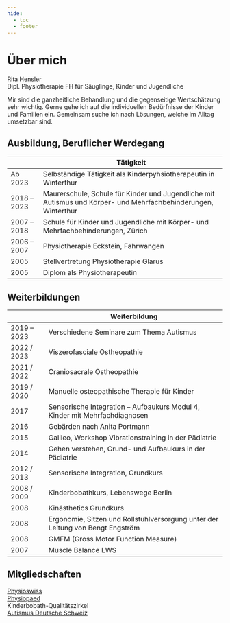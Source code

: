 ```yaml
---
hide:
  - toc
  - footer
---
```



# Über mich 

Rita Hensler<br>
Dipl. Physiotherapie FH für Säuglinge, Kinder und Jugendliche

Mir sind die ganzheitliche Behandlung und die gegenseitige Wertschätzung sehr wichtig. Gerne gehe ich auf die individuellen Bedürfnisse der Kinder und Familien ein. Gemeinsam suche ich nach Lösungen, welche im Alltag umsetzbar sind.

## Ausbildung, Beruflicher Werdegang

|  | Tätigkeit |
| -- | -- |
| Ab 2023 | Selbständige Tätigkeit als Kinderpyhsiotherapeutin in Winterthur | 
| 2018 – 2023 | Maurerschule, Schule für Kinder und Jugendliche mit Autismus und Körper- und Mehrfachbehinderungen, Winterthur |
| 2007 – 2018 | Schule für Kinder und Jugendliche mit Körper- und Mehrfachbehinderungen, Zürich |
| 2006 – 2007 | Physiotherapie Eckstein, Fahrwangen |
| 2005 | Stellvertretung Physiotherapie Glarus |
| 2005 | Diplom als Physiotherapeutin |

## Weiterbildungen 

|  | Weiterbildung |
| -- | -- |
| 2019 – 2023 | Verschiedene Seminare zum Thema Autismus |
| 2022 / 2023 | Viszerofasciale Ostheopathie  |
| 2021 / 2022 | Craniosacrale Ostheopathie  |
| 2019 / 2020 | Manuelle osteopathische Therapie für Kinder  |
| 2017 | Sensorische Integration – Aufbaukurs Modul 4, Kinder mit Mehrfachdiagnosen  |
| 2016 | Gebärden nach Anita Portmann  |
| 2015 | Galileo, Workshop Vibrationstraining in der Pädiatrie  |
| 2014 | Gehen verstehen, Grund- und Aufbaukurs in der Pädiatrie  |
| 2012 / 2013 | Sensorische Integration, Grundkurs |
| 2008 / 2009 |  Kinderbobathkurs, Lebenswege Berlin  |
| 2008 | Kinästhetics Grundkurs  |
| 2008 | Ergonomie, Sitzen und Rollstuhlversorgung unter der Leitung von Bengt Engström |
| 2008 | GMFM (Gross Motor Function Measure) |
| 2007 | Muscle Balance LWS |

## Mitgliedschaften 

[Physioswiss](https://www.physioswiss.ch)<br>
[Physiopaed](https://www.physiopaed.ch)<br>
Kinderbobath-Qualitätszirkel<br>
[Autismus Deutsche Schweiz](https://www.autismus.ch/)
